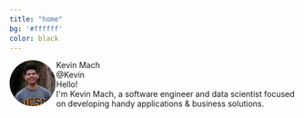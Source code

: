 ```yaml
---
title: "home"
bg: '#ffffff'
color: black
---
```

<div class="after-space">
<img src="img/pfp.png" align="left">
<div id="relative-name">Kevin Mach
</div>
<div id="relative-at">@Kevin
</div>
</div>

<div class="intro-text">
Hello! <br />
I'm Kevin Mach, a software engineer and data scientist focused on developing handy applications &amp; business solutions.
</div>
